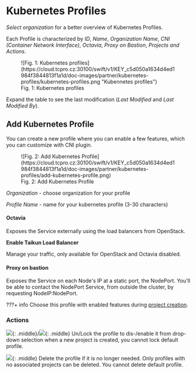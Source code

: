 
# **Kubernetes Profiles**

*Select organization* for a better overview of Kubernetes Profiles.

Each Profile is characterized by *ID*, *Name*, *Organization Name*, *CNI (Container Network Interface)*, *Octavia*, *Proxy on Bastion*, *Projects and Actions*.

<figure markdown>
  ![Fig. 1: Kubernetes profiles](https://cloud.tcpro.cz:30100/swift/v1/KEY_c5d050a1634d4ed1984f3844813f1a1d/doc-images/partner/kubernetes-profiles/kubernetes-profiles.png "Kubennetes profiles")
  <figcaption>Fig. 1: Kubernetes profiles</figcaption>
</figure>

Expand the table to see the last modification (*Last Modified* and *Last Modified By*).


## **Add Kubernetes Profile**

You can create a new profile where you can enable a few features, which you can customize with CNI plugin.

<figure markdown>
  ![Fig. 2: Add Kubernetes Profile](https://cloud.tcpro.cz:30100/swift/v1/KEY_c5d050a1634d4ed1984f3844813f1a1d/doc-images/partner/kubernetes-profiles/add-kubernetes-profile.png)
  <figcaption>Fig. 2: Add Kubernetes Profile</figcaption>
</figure>

*Organization* - choose organization for your profile

*Profile Name* - name for your kubernetes profile (3-30 characters)

#### Octavia

Exposes the Service externally using the load balancers from OpenStack.

**Enable Taikun Load Balancer**

Manage your traffic, only available for OpenStack and Octavia disabled.

#### Proxy on bastion

Exposes the Service on each Node's IP at a static port, the NodePort. You'll be able to contact the NodePort Service, from outside the cluster, by requesting NodeIP:NodePort.

???+ info
    Choose this profile with enabled features during [project creation](../projects/creating-a-new-project).


### Actions

![](https://cloud.tcpro.cz:30100/swift/v1/KEY_c5d050a1634d4ed1984f3844813f1a1d/doc-images/icons/lock.png){: .middle}/![](https://cloud.tcpro.cz:30100/swift/v1/KEY_c5d050a1634d4ed1984f3844813f1a1d/doc-images/icons/unlock.png){: .middle} Un/Lock the profile to dis-/enable it from drop-down selection when a new project is created, you cannot lock default profile.

![](https://cloud.tcpro.cz:30100/swift/v1/KEY_c5d050a1634d4ed1984f3844813f1a1d/doc-images/icons/delete.png){: .middle} Delete the profile if it is no longer needed. Only profiles with no associated projects can be deleted. You cannot delete default profile.
